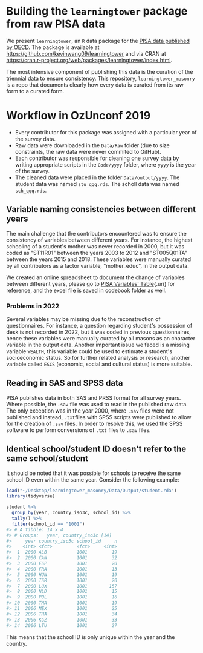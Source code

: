 # Building the `learningtower` package from raw PISA data

We present `learningtower`, an `R` data package for the [PISA data published by OECD](https://www.oecd.org/pisa/data/). The package is available at https://github.com/kevinwang09/learningtower and via CRAN at https://cran.r-project.org/web/packages/learningtower/index.html.

The most intensive component of publishing this data is the curation of the triennial data to ensure consistency. This repository, `learningtower_masonry` is a repo that documents clearly how every data is curated from its raw form to a curated form. 

# Workflow in OzUnconf 2019

+ Every contributor for this package was assigned with a particular year of the survey data. 
+ Raw data were downloaded in the `Data/Raw` folder (due to size constraints, the raw data were never commited to GitHub). 
+ Each contributor was responsible for cleaning one survey data by writing appropriate scripts in the `Code/yyyy` folder, where `yyyy` is the year of the survey. 
+ The cleaned data were placed in the folder `Data/output/yyyy`. The student data was named `stu_qqq.rds`. The scholl data was named `sch_qqq.rds`.

## Variable naming consistencies between different years

The main challenge that the contributors encountered was to ensure the consistency of variables between different years. For instance, the highest schooling of a student's mother was never recorded in 2000, but it was coded as "ST11R01" between the years 2003 to 2012 and "ST005Q01TA" between the years 2015 and 2018. These variables were manually curated by all contributors as a factor variable, "mother_educ", in the output data.

We created an online spreadsheet to document the change of variables between different years, please go to [PISA Variables' Table](https://docs.google.com/spreadsheets/d/1yuwYUO3A9fBThuMFnTZaP_Bb8lD0TF5w7lPvoEo7HvU/edit?gid=0#gid=0){.uri} for reference, and the excel file is saved in codebook folder as well.

### Problems in 2022

Several variables may be missing due to the reconstruction of questionnaires. For instance, a question regarding student's possession of desk is not recorded in 2022, but it was coded in previous questionnaires, hence these variables were manually curated by all masons as an character variable in the output data. Another important issue we faced is a missing variable `WEALTH`, this variable could be used to estimate a student's socioeconomic status. So for further related analysis or research, another variable called `ESCS` (economic, social and cultural status) is more suitable.

## Reading in SAS and SPSS data

PISA publishes data in both SAS and PRSS format for all survey years. Where possible, the `.sav` file was used to read in the published raw data. The only exception was in the year 2000, where `.sav` files were not published and instead, `.txt`files with SPSS scripts were published to allow for the creation of `.sav` files. In order to resolve this, we used the SPSS software to perform conversions of `.txt` files to `.sav` files. 

## Identical school/student ID doesn't refer to the same school/student

It should be noted that it was possible for schools to receive the same school ID even within the same year. Consider the following example:

```r
load("~/Desktop/learningtower_masonry/Data/Output/student.rda")
library(tidyverse)

student %>% 
  group_by(year, country_iso3c, school_id) %>% 
  tally() %>% 
  filter(school_id == "1001")
#> # A tibble: 14 x 4
#> # Groups:   year, country_iso3c [14]
#>     year country_iso3c school_id     n
#>    <int> <fct>         <fct>     <int>
#>  1  2000 ALB           1001         19
#>  2  2000 CAN           1001         32
#>  3  2000 ESP           1001         20
#>  4  2000 FRA           1001         13
#>  5  2000 HUN           1001         19
#>  6  2000 ISR           1001         20
#>  7  2000 LUX           1001        157
#>  8  2000 NLD           1001         15
#>  9  2000 POL           1001         16
#> 10  2000 THA           1001         19
#> 11  2006 MEX           1001         25
#> 12  2006 THA           1001         34
#> 13  2006 KGZ           1001         33
#> 14  2006 LTU           1001         27
```

This means that the school ID is only unique within the year and the country. 